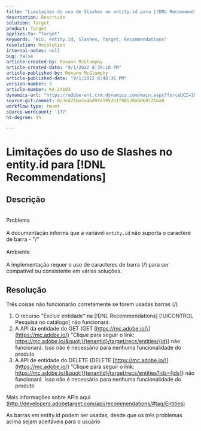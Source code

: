 ```yaml
---
title: "Limitações do uso de Slashes no entity.id para [!DNL Recommendations]"
description: Descrição
solution: Target
product: Target
applies-to: "Target"
keywords: "KCS, entity.id, Slashes, Target, Recommendations"
resolution: Resolution
internal-notes: null
bug: false
article-created-by: Roxann McGlumphy
article-created-date: "9/1/2022 8:39:18 PM"
article-published-by: Roxann McGlumphy
article-published-date: "9/1/2022 8:48:36 PM"
version-number: 3
article-number: KA-14103
dynamics-url: "https://adobe-ent.crm.dynamics.com/main.aspx?forceUCI=1&pagetype=entityrecord&etn=knowledgearticle&id=05f7ab20-362a-ed11-9db1-002248086a27"
source-git-commit: 0c3e421beca46d9fe1952b1f98538a50697216a0
workflow-type: tm+mt
source-wordcount: '177'
ht-degree: 1%

---
```


# Limitações do uso de Slashes no entity.id para [!DNL Recommendations]

## Descrição

<br>Problema<br><br>
A documentação informa que a variável `entity.id` não suporta o caractere de barra - &quot;/&quot;
<br><br>Ambiente<br><br>
A implementação requer o uso de caracteres de barra (/) para ser compatível ou consistente em várias soluções.


## Resolução


Três coisas não funcionarão corretamente se forem usadas barras (/)

1. O recurso &quot;Excluir entidade&quot; na [!DNL Recommendations] [!UICONTROL Pesquisa no catálogo] não funcionará.
2. A API da entidade do GET (GET [https://mc.adobe.io/\](https://mc.adobe.io/) &quot;Clique para seguir o link: https://mc.adobe.io/&quot;){tenantId}/target/recs/entities/{id}) não funcionará. Isso não é necessário para nenhuma funcionalidade do produto
3. A API de entidade do DELETE (DELETE [https://mc.adobe.io/\](https://mc.adobe.io/) &quot;Clique para seguir o link: https://mc.adobe.io/&quot;){tenantId}/target/recs/entities?ids={ids}) não funcionará. Isso não é necessário para nenhuma funcionalidade do produto


Mais informações sobre APIs aqui ([http://developers.adobetarget.com/api/recommendations/#tag/Entities)](http://developers.adobetarget.com/api/recommendations/#tag/Entities%29 "Clique para seguir o link: http://developers.adobetarget.com/api/recommendations/#tag/Entities)")

As barras em entity.id podem ser usadas, desde que os três problemas acima sejam aceitáveis para o usuário

